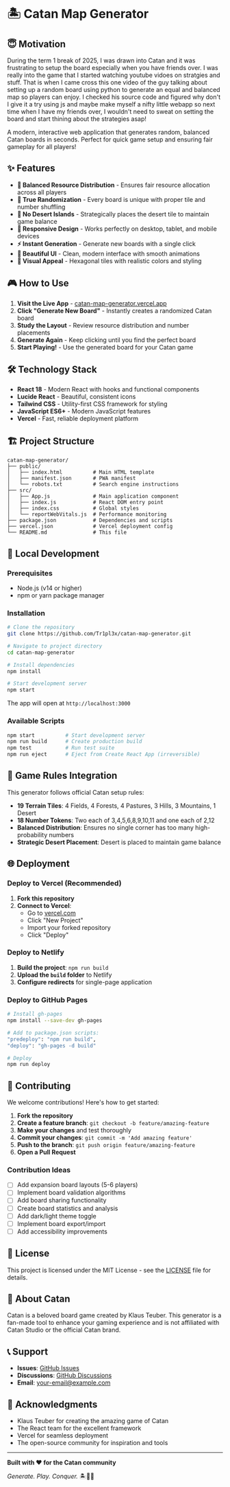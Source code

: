 # 🏝️ Catan Map Generator

## 😇 Motivation
During the term 1 break of 2025, I was drawn into Catan and it was frustrating to setup the board especially when you have friends over. I was really into the game that I started watching youtube vidoes on stratgies and stuff. That is when I came cross this one video of the guy talking about setting up a random board using python to generate an equal and balanced map so players can enjoy. I checked his source code and figured why don't I give it a try using js and maybe make myself a nifty little webapp so next time when I have my friends over, I wouldn't need to sweat on setting the board and start thining about the strategies asap!

A modern, interactive web application that generates random, balanced Catan boards in seconds. Perfect for quick game setup and ensuring fair gameplay for all players!

## ✨ Features

- **🎯 Balanced Resource Distribution** - Ensures fair resource allocation across all players
- **🎲 True Randomization** - Every board is unique with proper tile and number shuffling
- **🚫 No Desert Islands** - Strategically places the desert tile to maintain game balance
- **📱 Responsive Design** - Works perfectly on desktop, tablet, and mobile devices
- **⚡ Instant Generation** - Generate new boards with a single click
- **🎨 Beautiful UI** - Clean, modern interface with smooth animations
- **🌊 Visual Appeal** - Hexagonal tiles with realistic colors and styling

## 🎮 How to Use

1. **Visit the Live App** - [catan-map-generator.vercel.app](https://your-app-url.vercel.app)
2. **Click "Generate New Board"** - Instantly creates a randomized Catan board
3. **Study the Layout** - Review resource distribution and number placements
4. **Generate Again** - Keep clicking until you find the perfect board
5. **Start Playing!** - Use the generated board for your Catan game

## 🛠️ Technology Stack

- **React 18** - Modern React with hooks and functional components
- **Lucide React** - Beautiful, consistent icons
- **Tailwind CSS** - Utility-first CSS framework for styling
- **JavaScript ES6+** - Modern JavaScript features
- **Vercel** - Fast, reliable deployment platform

## 🏗️ Project Structure

```
catan-map-generator/
├── public/
│   ├── index.html          # Main HTML template
│   ├── manifest.json       # PWA manifest
│   └── robots.txt          # Search engine instructions
├── src/
│   ├── App.js              # Main application component
│   ├── index.js            # React DOM entry point
│   ├── index.css           # Global styles
│   └── reportWebVitals.js  # Performance monitoring
├── package.json            # Dependencies and scripts
├── vercel.json             # Vercel deployment config
└── README.md               # This file
```

## 🚀 Local Development

### Prerequisites

- Node.js (v14 or higher)
- npm or yarn package manager

### Installation

```bash
# Clone the repository
git clone https://github.com/Tr1pl3x/catan-map-generator.git

# Navigate to project directory
cd catan-map-generator

# Install dependencies
npm install

# Start development server
npm start
```

The app will open at `http://localhost:3000`

### Available Scripts

```bash
npm start          # Start development server
npm run build      # Create production build
npm test           # Run test suite
npm run eject      # Eject from Create React App (irreversible)
```

## 🎯 Game Rules Integration

This generator follows official Catan setup rules:

- **19 Terrain Tiles**: 4 Fields, 4 Forests, 4 Pastures, 3 Hills, 3 Mountains, 1 Desert
- **18 Number Tokens**: Two each of 3,4,5,6,8,9,10,11 and one each of 2,12
- **Balanced Distribution**: Ensures no single corner has too many high-probability numbers
- **Strategic Desert Placement**: Desert is placed to maintain game balance

## 🌐 Deployment

### Deploy to Vercel (Recommended)

1. **Fork this repository**
2. **Connect to Vercel**:
   - Go to [vercel.com](https://vercel.com)
   - Click "New Project"
   - Import your forked repository
   - Click "Deploy"

### Deploy to Netlify

1. **Build the project**: `npm run build`
2. **Upload the `build` folder** to Netlify
3. **Configure redirects** for single-page application

### Deploy to GitHub Pages

```bash
# Install gh-pages
npm install --save-dev gh-pages

# Add to package.json scripts:
"predeploy": "npm run build",
"deploy": "gh-pages -d build"

# Deploy
npm run deploy
```

## 🤝 Contributing

We welcome contributions! Here's how to get started:

1. **Fork the repository**
2. **Create a feature branch**: `git checkout -b feature/amazing-feature`
3. **Make your changes** and test thoroughly
4. **Commit your changes**: `git commit -m 'Add amazing feature'`
5. **Push to the branch**: `git push origin feature/amazing-feature`
6. **Open a Pull Request**

### Contribution Ideas

- [ ] Add expansion board layouts (5-6 players)
- [ ] Implement board validation algorithms
- [ ] Add board sharing functionality
- [ ] Create board statistics and analysis
- [ ] Add dark/light theme toggle
- [ ] Implement board export/import
- [ ] Add accessibility improvements

## 📝 License

This project is licensed under the MIT License - see the [LICENSE](LICENSE) file for details.

## 🎲 About Catan

Catan is a beloved board game created by Klaus Teuber. This generator is a fan-made tool to enhance your gaming experience and is not affiliated with Catan Studio or the official Catan brand.

## 📞 Support

- **Issues**: [GitHub Issues](https://github.com/Tr1pl3x/catan-map-generator/issues)
- **Discussions**: [GitHub Discussions](https://github.com/Tr1pl3x/catan-map-generator/discussions)
- **Email**: your-email@example.com

## 🙏 Acknowledgments

- Klaus Teuber for creating the amazing game of Catan
- The React team for the excellent framework
- Vercel for seamless deployment
- The open-source community for inspiration and tools

---

**Built with ❤️ for the Catan community**

*Generate. Play. Conquer.* 🏝️🎯🎲